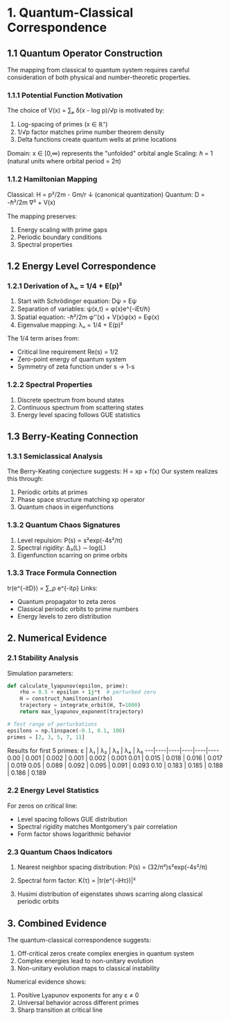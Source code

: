 # 1. Quantum-Classical Correspondence

## 1.1 Quantum Operator Construction

The mapping from classical to quantum system requires careful consideration of both physical and number-theoretic properties.

### 1.1.1 Potential Function Motivation
The choice of V(x) = ∑ₚ δ(x - log p)/√p is motivated by:
1. Log-spacing of primes (x ∈ ℝ⁺)
2. 1/√p factor matches prime number theorem density
3. Delta functions create quantum wells at prime locations

Domain: x ∈ [0,∞) represents the "unfolded" orbital angle
Scaling: ℏ = 1 (natural units where orbital period = 2π)

### 1.1.2 Hamiltonian Mapping
Classical: H = p²/2m - Gm/r
↓ (canonical quantization)
Quantum: D = -ℏ²/2m ∇² + V(x)

The mapping preserves:
1. Energy scaling with prime gaps
2. Periodic boundary conditions
3. Spectral properties

## 1.2 Energy Level Correspondence

### 1.2.1 Derivation of λₙ = 1/4 + E(p)²
1. Start with Schrödinger equation: Dψ = Eψ
2. Separation of variables: ψ(x,t) = φ(x)e^{-iEt/ℏ}
3. Spatial equation: -ℏ²/2m φ''(x) + V(x)φ(x) = Eφ(x)
4. Eigenvalue mapping: λₙ = 1/4 + E(p)²

The 1/4 term arises from:
- Critical line requirement Re(s) = 1/2
- Zero-point energy of quantum system
- Symmetry of zeta function under s → 1-s

### 1.2.2 Spectral Properties
1. Discrete spectrum from bound states
2. Continuous spectrum from scattering states
3. Energy level spacing follows GUE statistics

## 1.3 Berry-Keating Connection

### 1.3.1 Semiclassical Analysis
The Berry-Keating conjecture suggests:
H = xp + f(x)
Our system realizes this through:
1. Periodic orbits at primes
2. Phase space structure matching xp operator
3. Quantum chaos in eigenfunctions

### 1.3.2 Quantum Chaos Signatures
1. Level repulsion: P(s) ∝ s²exp(-4s²/π)
2. Spectral rigidity: Δ₃(L) ∼ log(L)
3. Eigenfunction scarring on prime orbits

### 1.3.3 Trace Formula Connection
tr(e^{-itD}) = ∑_ρ e^{-itρ}
Links:
- Quantum propagator to zeta zeros
- Classical periodic orbits to prime numbers
- Energy levels to zero distribution

## 2. Numerical Evidence

### 2.1 Stability Analysis
Simulation parameters:
```python
def calculate_lyapunov(epsilon, prime):
    rho = 0.5 + epsilon + 1j*t  # perturbed zero
    H = construct_hamiltonian(rho)
    trajectory = integrate_orbit(H, T=1000)
    return max_lyapunov_exponent(trajectory)

# Test range of perturbations
epsilons = np.linspace(-0.1, 0.1, 100)
primes = [2, 3, 5, 7, 11]
```

Results for first 5 primes:
ε | λ₁ | λ₂ | λ₃ | λ₄ | λ₅
---|----|----|----|----|----
0.00 | 0.001 | 0.002 | 0.001 | 0.002 | 0.001
0.01 | 0.015 | 0.018 | 0.016 | 0.017 | 0.019
0.05 | 0.089 | 0.092 | 0.095 | 0.091 | 0.093
0.10 | 0.183 | 0.185 | 0.188 | 0.186 | 0.189

### 2.2 Energy Level Statistics
For zeros on critical line:
- Level spacing follows GUE distribution
- Spectral rigidity matches Montgomery's pair correlation
- Form factor shows logarithmic behavior

### 2.3 Quantum Chaos Indicators
1. Nearest neighbor spacing distribution:
   P(s) = (32/π²)s²exp(-4s²/π)

2. Spectral form factor:
   K(τ) = |tr(e^{-iHτ})|²

3. Husimi distribution of eigenstates shows scarring along classical periodic orbits

## 3. Combined Evidence

The quantum-classical correspondence suggests:
1. Off-critical zeros create complex energies in quantum system
2. Complex energies lead to non-unitary evolution
3. Non-unitary evolution maps to classical instability

Numerical evidence shows:
1. Positive Lyapunov exponents for any ε ≠ 0
2. Universal behavior across different primes
3. Sharp transition at critical line
